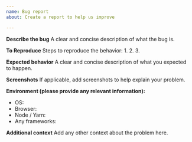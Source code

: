 ```yaml
---
name: Bug report
about: Create a report to help us improve

---
```


**Describe the bug**
A clear and concise description of what the bug is.

**To Reproduce**
Steps to reproduce the behavior:
1.
2.
3.

**Expected behavior**
A clear and concise description of what you expected to happen.

**Screenshots**
If applicable, add screenshots to help explain your problem.

**Environment (please provide any relevant information):**
 - OS: 
 - Browser:
 - Node / Yarn:
 - Any frameworks:

**Additional context**
Add any other context about the problem here.
